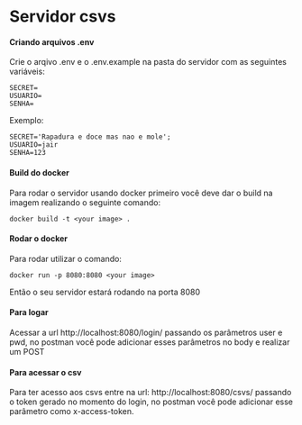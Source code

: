 # Servidor csvs

#### Criando arquivos .env
Crie o arqivo .env e o .env.example na pasta do servidor com as seguintes variáveis:
```
SECRET= 
USUARIO=
SENHA=
```
Exemplo:
```
SECRET='Rapadura e doce mas nao e mole';
USUARIO=jair
SENHA=123
```

#### Build do docker
Para rodar o servidor usando docker primeiro você deve dar o build na imagem realizando o seguinte comando:
```
docker build -t <your image> .
```

#### Rodar o docker
Para rodar utilizar o comando:
```
docker run -p 8080:8080 <your image>
```

Então o seu servidor estará rodando na porta 8080

#### Para logar

Acessar a url http://localhost:8080/login/ passando os parâmetros user e pwd, no postman você pode adicionar
esses parâmetros no body e realizar um POST

#### Para acessar o csv

Para ter acesso aos csvs entre na url: http://localhost:8080/csvs/ passando o token gerado no momento do login,
no postman você pode adicionar esse parâmetro como x-access-token.
